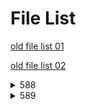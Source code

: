 # File List

[old file list 01](https://ponapon280.github.io/5chSummary/README_old_01.html)

[old file list 02](https://ponapon280.github.io/5chSummary/README_old_02.html)
<details>
<summary>588</summary>

- [sum](https://ponapon280.github.io/5chSummary/588/sum.html)
- [mod](https://ponapon280.github.io/5chSummary/588/mod.html)
- [url](https://ponapon280.github.io/5chSummary/588/url.html)
- [tools](https://ponapon280.github.io/5chSummary/588/tools.html)

> sum_prefiles
>
>  - [sum_1](https://ponapon280.github.io/5chSummary/588/sum_prefiles/sum_1.html)
>  - [sum_2](https://ponapon280.github.io/5chSummary/588/sum_prefiles/sum_2.html)
>  - [sum_3](https://ponapon280.github.io/5chSummary/588/sum_prefiles/sum_3.html)
>  - [sum_4](https://ponapon280.github.io/5chSummary/588/sum_prefiles/sum_4.html)
>  - [sum_5](https://ponapon280.github.io/5chSummary/588/sum_prefiles/sum_5.html)

> mod_prefiles
>
>  - [mod_1](https://ponapon280.github.io/5chSummary/588/mod_prefiles/mod_1.html)
>  - [mod_2](https://ponapon280.github.io/5chSummary/588/mod_prefiles/mod_2.html)
>  - [mod_3](https://ponapon280.github.io/5chSummary/588/mod_prefiles/mod_3.html)
>  - [mod_4](https://ponapon280.github.io/5chSummary/588/mod_prefiles/mod_4.html)
>  - [mod_5](https://ponapon280.github.io/5chSummary/588/mod_prefiles/mod_5.html)

> tools_prefiles
>
>  - [tools_1](https://ponapon280.github.io/5chSummary/588/tools_prefiles/tools_1.html)
>  - [tools_2](https://ponapon280.github.io/5chSummary/588/tools_prefiles/tools_2.html)
>  - [tools_3](https://ponapon280.github.io/5chSummary/588/tools_prefiles/tools_3.html)
>  - [tools_4](https://ponapon280.github.io/5chSummary/588/tools_prefiles/tools_4.html)
>  - [tools_5](https://ponapon280.github.io/5chSummary/588/tools_prefiles/tools_5.html)
</details>

<details>
<summary>589</summary>

- [sum](https://ponapon280.github.io/5chSummary/589/sum.html)
- [mod](https://ponapon280.github.io/5chSummary/589/mod.html)
- [url](https://ponapon280.github.io/5chSummary/589/url.html)
- [tools](https://ponapon280.github.io/5chSummary/589/tools.html)

> sum_prefiles
>
>  - [sum_1](https://ponapon280.github.io/5chSummary/589/sum_prefiles/sum_1.html)
>  - [sum_2](https://ponapon280.github.io/5chSummary/589/sum_prefiles/sum_2.html)
>  - [sum_3](https://ponapon280.github.io/5chSummary/589/sum_prefiles/sum_3.html)
>  - [sum_4](https://ponapon280.github.io/5chSummary/589/sum_prefiles/sum_4.html)
>  - [sum_5](https://ponapon280.github.io/5chSummary/589/sum_prefiles/sum_5.html)

> mod_prefiles
>
>  - [mod_1](https://ponapon280.github.io/5chSummary/589/mod_prefiles/mod_1.html)
>  - [mod_2](https://ponapon280.github.io/5chSummary/589/mod_prefiles/mod_2.html)
>  - [mod_3](https://ponapon280.github.io/5chSummary/589/mod_prefiles/mod_3.html)
>  - [mod_4](https://ponapon280.github.io/5chSummary/589/mod_prefiles/mod_4.html)
>  - [mod_5](https://ponapon280.github.io/5chSummary/589/mod_prefiles/mod_5.html)

> tools_prefiles
>
>  - [tools_1](https://ponapon280.github.io/5chSummary/589/tools_prefiles/tools_1.html)
>  - [tools_2](https://ponapon280.github.io/5chSummary/589/tools_prefiles/tools_2.html)
>  - [tools_3](https://ponapon280.github.io/5chSummary/589/tools_prefiles/tools_3.html)
>  - [tools_4](https://ponapon280.github.io/5chSummary/589/tools_prefiles/tools_4.html)
>  - [tools_5](https://ponapon280.github.io/5chSummary/589/tools_prefiles/tools_5.html)
</details>

